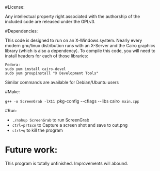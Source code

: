 #License:

Any intellectual property right associated with the authorship of
the included code are released under the GPLv3.

#Dependencies:

This code is designed to run on an X-Windows system. Nearly every
modern gnu/linux distribution runs with an X-Server and the Cairo
graphics library (which is also a dependency). To compile this
code, you will need to install headers for each of those libraries:

    Fedora:
    sudo yum install cairo-devel
    sudo yum groupinstall "X Development Tools"

Similar commands are available for Debian/Ubuntu users

#Make:

`g++ -o ScreenGrab -lX11 `pkg-config --cflags --libs cairo` main.cpp`

#Run:

 * `./nohup ScreenGrab` to run ScreenGrab
 * `ctrl+prtscn` to Capture a screen shot and save to out.png
 * `ctrl+q` to kill the program

# Future work:

This program is totally unfinished. Improvements will abound.
